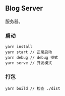 ## Blog Server
服务器。

### 启动
```
yarn install
yarn start // 正常启动
yarn debug // debug 模式
yarn serve // 开发模式
```

### 打包
```
yarn build // 检查 ./dist
```